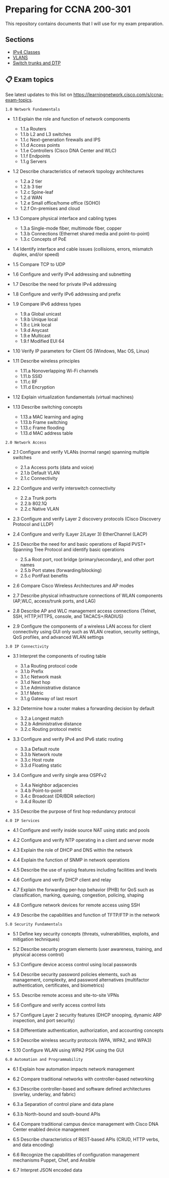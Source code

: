 # Preparing for CCNA 200-301

This repository contains documents that I will use for my exam preparation.

## Sections

- [IPv4 Classes](./sections/ipv4_classes.md)
- [VLANS](./sections/vlans.md)
- [Switch trunks and DTP](./switch_trunks_and_DTP.md)

## 📋 Exam topics
See latest updates to this list on https://learningnetwork.cisco.com/s/ccna-exam-topics.

`1.0 Network Fundamentals`

- 1.1 Explain the role and function of network components
    - 1.1.a Routers
    - 1.1.b L2 and L3 switches
    - 1.1.c Next-generation firewalls and IPS
    - 1.1.d Access points
    - 1.1.e Controllers (Cisco DNA Center and WLC)
    - 1.1.f Endpoints
    - 1.1.g Servers

- 1.2 Describe characteristics of network topology architectures
    - 1.2.a 2 tier
    - 1.2.b 3 tier
    - 1.2.c Spine-leaf
    - 1.2.d WAN
    - 1.2.e Small office/home office (SOHO)
    - 1.2.f On-premises and cloud

- 1.3 Compare physical interface and cabling types
    - 1.3.a Single-mode fiber, multimode fiber, copper
    - 1.3.b Connections (Ethernet shared media and point-to-point)
    - 1.3.c Concepts of PoE

- 1.4 Identify interface and cable issues (collisions, errors, mismatch duplex, and/or speed)

- 1.5 Compare TCP to UDP

- 1.6 Configure and verify IPv4 addressing and subnetting

- 1.7 Describe the need for private IPv4 addressing

- 1.8 Configure and verify IPv6 addressing and prefix

- 1.9 Compare IPv6 address types
    - 1.9.a Global unicast
    - 1.9.b Unique local
    - 1.9.c Link local
    - 1.9.d Anycast
    - 1.9.e Multicast
    - 1.9.f Modified EUI 64

- 1.10 Verify IP parameters for Client OS (Windows, Mac OS, Linux)

- 1.11 Describe wireless principles
    - 1.11.a Nonoverlapping Wi-Fi channels
    - 1.11.b SSID
    - 1.11.c RF
    - 1.11.d Encryption

- 1.12 Explain virtualization fundamentals (virtual machines)

- 1.13 Describe switching concepts
    - 1.13.a MAC learning and aging
    - 1.13.b Frame switching
    - 1.13.c Frame flooding
    - 1.13.d MAC address table 

`2.0 Network Access`

- 2.1 Configure and verify VLANs (normal range) spanning multiple switches
    - 2.1.a Access ports (data and voice)
    - 2.1.b Default VLAN
    - 2.1.c Connectivity

- 2.2 Configure and verify interswitch connectivity
    - 2.2.a Trunk ports
    - 2.2.b 802.1Q
    - 2.2.c Native VLAN

- 2.3 Configure and verify Layer 2 discovery protocols (Cisco Discovery Protocol and LLDP)

- 2.4 Configure and verify (Layer 2/Layer 3) EtherChannel (LACP)

- 2.5 Describe the need for and basic operations of Rapid PVST+ Spanning Tree Protocol and identify basic operations
    - 2.5.a Root port, root bridge (primary/secondary), and other port names
    - 2.5.b Port states (forwarding/blocking)
    - 2.5.c PortFast benefits

- 2.6 Compare Cisco Wireless Architectures and AP modes

- 2.7 Describe physical infrastructure connections of WLAN components (AP,WLC, access/trunk ports, and LAG)

- 2.8 Describe AP and WLC management access connections (Telnet, SSH, HTTP,HTTPS, console, and TACACS+/RADIUS)

- 2.9 Configure the components of a wireless LAN access for client  connectivity using GUI only such as WLAN creation, security settings, QoS profiles, and advanced WLAN settings

`3.0 IP Connectivity`

- 3.1 Interpret the components of routing table
    - 3.1.a Routing protocol code
    - 3.1.b Prefix
    - 3.1.c Network mask
    - 3.1.d Next hop
    - 3.1.e Administrative distance
    - 3.1.f Metric
    - 3.1.g Gateway of last resort

- 3.2 Determine how a router makes a forwarding decision by default
    - 3.2.a Longest match
    - 3.2.b Administrative distance
    - 3.2.c Routing protocol metric

- 3.3 Configure and verify IPv4 and IPv6 static routing
    - 3.3.a Default route
    - 3.3.b Network route
    - 3.3.c Host route
    - 3.3.d Floating static

- 3.4 Configure and verify single area OSPFv2
    - 3.4.a Neighbor adjacencies
    - 3.4.b Point-to-point
    - 3.4.c Broadcast (DR/BDR selection)
    - 3.4.d Router ID

- 3.5 Describe the purpose of first hop redundancy protocol

`4.0 IP Services`

- 4.1 Configure and verify inside source NAT using static and pools

- 4.2 Configure and verify NTP operating in a client and server mode

- 4.3 Explain the role of DHCP and DNS within the network

- 4.4 Explain the function of SNMP in network operations

- 4.5 Describe the use of syslog features including facilities and levels

- 4.6 Configure and verify DHCP client and relay

- 4.7 Explain the forwarding per-hop behavior (PHB) for QoS such as classification, marking, queuing, congestion, policing, shaping

- 4.8 Configure network devices for remote access using SSH

- 4.9 Describe the capabilities and function of TFTP/FTP in the network

`5.0 Security Fundamentals`

- 5.1 Define key security concepts (threats, vulnerabilities, exploits, and mitigation techniques)

- 5.2 Describe security program elements (user awareness, training, and physical access control)

- 5.3 Configure device access control using local passwords

- 5.4 Describe security password policies elements, such as management, complexity, and password alternatives (multifactor authentication, certificates, and biometrics)

- 5.5. Describe remote access and site-to-site VPNs

- 5.6 Configure and verify access control lists

- 5.7 Configure Layer 2 security features (DHCP snooping, dynamic ARP inspection, and port security)

- 5.8 Differentiate authentication, authorization, and accounting concepts

- 5.9 Describe wireless security protocols (WPA, WPA2, and WPA3)

- 5.10 Configure WLAN using WPA2 PSK using the GUI

`6.0 Automation and Programmability`

- 6.1 Explain how automation impacts network management

- 6.2 Compare traditional networks with controller-based networking

- 6.3 Describe controller-based and software defined architectures (overlay, underlay, and fabric)

- 6.3.a Separation of control plane and data plane
- 6.3.b North-bound and south-bound APIs

- 6.4 Compare traditional campus device management with Cisco DNA Center enabled device management

- 6.5 Describe characteristics of REST-based APIs (CRUD, HTTP verbs, and data encoding)

- 6.6 Recognize the capabilities of configuration management mechanisms Puppet, Chef, and Ansible

- 6.7 Interpret JSON encoded data